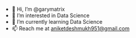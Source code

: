 - 👋 Hi, I’m @garymatrix
- 👀 I’m interested in Data Science
- 🌱 I’m currently learning Data Science
- 📫 Reach me at aniketdeshmukh951@gmail.com

